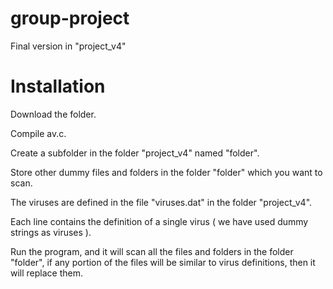 # group-project
Final version in "project_v4"

# Installation
Download the folder. 

Compile av.c.

Create a subfolder in the folder "project_v4" named "folder".

Store other dummy files and folders in the folder "folder" which you want to scan.

The viruses are defined in the file "viruses.dat" in the folder "project_v4".

Each line contains the definition of a single virus ( we have used dummy strings as viruses ).

Run the program, and it will scan all the files and folders in the folder "folder", if any portion of the files will be similar to virus definitions, then it will replace them.
